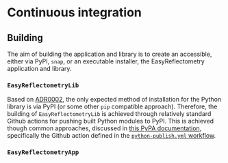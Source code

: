 
# Continuous integration

## Building

The aim of building the application and library is to create an accessible, either via PyPI, `snap`, or an executable installer, the EasyReflectometry application and library.

### `EasyReflectometryLib`

Based on [ADR0002](./adrs/adr0002), the only expected method of installation for the Python library is via PyPI (or some other `pip` compatible approach). 
Therefore, the building of `EasyReflectometryLib` is achieved through relatively standard Github actions for pushing built Python modules to PyPI.
This is achieved though common approaches, discussed in [this PyPA documentation](https://packaging.python.org/en/latest/guides/publishing-package-distribution-releases-using-github-actions-ci-cd-workflows/), specifically the Github action defined in the [`python-publish.yml` workflow](https://github.com/easyScience/EasyReflectometryLib/blob/main/.github/workflows/python-publish.yml). 

### `EasyReflectometryApp`

